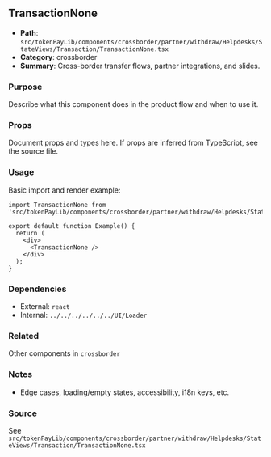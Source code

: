 ## TransactionNone

- **Path**: `src/tokenPayLib/components/crossborder/partner/withdraw/Helpdesks/StateViews/Transaction/TransactionNone.tsx`
- **Category**: crossborder
- **Summary**: Cross-border transfer flows, partner integrations, and slides.

### Purpose
Describe what this component does in the product flow and when to use it.

### Props
Document props and types here. If props are inferred from TypeScript, see the source file.

### Usage
Basic import and render example:


```tsx
import TransactionNone from 'src/tokenPayLib/components/crossborder/partner/withdraw/Helpdesks/StateViews/Transaction/TransactionNone';

export default function Example() {
  return (
    <div>
      <TransactionNone />
    </div>
  );
}

```

### Dependencies
- External: `react`
- Internal: `../../../../../../UI/Loader`

### Related
Other components in `crossborder`

### Notes
- Edge cases, loading/empty states, accessibility, i18n keys, etc.

### Source
See `src/tokenPayLib/components/crossborder/partner/withdraw/Helpdesks/StateViews/Transaction/TransactionNone.tsx`
